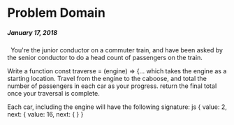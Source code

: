 # Problem Domain
##### January 17, 2018
&nbsp;
You're the junior conductor on a commuter train, and have been asked by the senior conductor to do a head count of passengers on the train.

Write a function const traverse = (engine) => {... which takes the engine as a starting location. Travel from the engine to the caboose, and total the number of passengers in each car as your progress. return the final total once your traversal is complete.

Each car, including the engine will have the following signature: js { <engine> value: 2, next: { <next car> value: 16, next: { <next car> } }